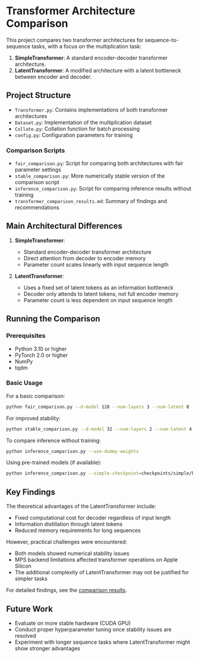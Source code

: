 # Transformer Architecture Comparison

This project compares two transformer architectures for sequence-to-sequence tasks, with a focus on the multiplication task:

1. **SimpleTransformer**: A standard encoder-decoder transformer architecture.
2. **LatentTransformer**: A modified architecture with a latent bottleneck between encoder and decoder.

## Project Structure

- `Transformer.py`: Contains implementations of both transformer architectures
- `Dataset.py`: Implementation of the multiplication dataset
- `Collate.py`: Collation function for batch processing
- `config.py`: Configuration parameters for training

### Comparison Scripts

- `fair_comparison.py`: Script for comparing both architectures with fair parameter settings
- `stable_comparison.py`: More numerically stable version of the comparison script 
- `inference_comparison.py`: Script for comparing inference results without training
- `transformer_comparison_results.md`: Summary of findings and recommendations

## Main Architectural Differences

1. **SimpleTransformer**:
   - Standard encoder-decoder transformer architecture
   - Direct attention from decoder to encoder memory
   - Parameter count scales linearly with input sequence length

2. **LatentTransformer**:
   - Uses a fixed set of latent tokens as an information bottleneck
   - Decoder only attends to latent tokens, not full encoder memory
   - Parameter count is less dependent on input sequence length

## Running the Comparison

### Prerequisites

- Python 3.10 or higher
- PyTorch 2.0 or higher
- NumPy
- tqdm

### Basic Usage

For a basic comparison:

```bash
python fair_comparison.py --d-model 128 --num-layers 3 --num-latent 8
```

For improved stability:

```bash
python stable_comparison.py --d-model 32 --num-layers 2 --num-latent 4 --max-steps 500
```

To compare inference without training:

```bash
python inference_comparison.py --use-dummy-weights
```

Using pre-trained models (if available):

```bash
python inference_comparison.py --simple-checkpoint=checkpoints/simple/best.pt --latent-checkpoint=checkpoints/latent/best.pt
```

## Key Findings

The theoretical advantages of the LatentTransformer include:

- Fixed computational cost for decoder regardless of input length
- Information distillation through latent tokens
- Reduced memory requirements for long sequences

However, practical challenges were encountered:

- Both models showed numerical stability issues
- MPS backend limitations affected transformer operations on Apple Silicon
- The additional complexity of LatentTransformer may not be justified for simpler tasks

For detailed findings, see the [comparison results](transformer_comparison_results.md).

## Future Work

- Evaluate on more stable hardware (CUDA GPU)
- Conduct proper hyperparameter tuning once stability issues are resolved
- Experiment with longer sequence tasks where LatentTransformer might show stronger advantages 